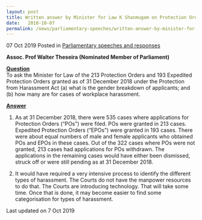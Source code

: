 ```yaml
---
layout: post
title: Written answer by Minister for Law K Shanmugam on Protection Orders
date:   2010-10-07
permalink: /news/parliamentary-speeches/written-answer-by-minister-for-law-k-shanmugam-on-protection-orders
---
```


07 Oct 2019 Posted in [Parliamentary speeches and responses](/news/parliamentary-speeches)

**Assoc. Prof Walter Theseira (Nominated Member of Parliament)**

**<u>Question</u>**  
To ask the Minister for Law of the 213 Protection Orders and 193 Expedited Protection Orders granted as of 31 December 2018 under the Protection from Harassment Act (a) what is the gender breakdown of applicants; and (b) how many are for cases of workplace harassment. 

**<u>Answer</u>**    
1. As at 31 December 2018, there were 535 cases where applications for Protection Orders (“POs”) were filed. POs were granted in 213 cases. Expedited Protection Orders (“EPOs”) were granted in 193 cases. There were about equal numbers of male and female applicants who obtained POs and EPOs in these cases. Out of the 322 cases where POs were not granted, 213 cases had applications for POs withdrawn. The applications in the remaining cases would have either been dismissed, struck off or were still pending as at 31 December 2018.

2. It would have required a very intensive process to identify the different types of harassment. The Courts do not have the manpower resources to do that. The Courts are introducing technology. That will take some time. Once that is done, it may become easier to find some categorisation for types of harassment.

<p class="right-side-updated">Last updated on 7 Oct 2019</p> 
